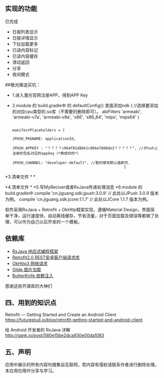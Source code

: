 

## 实现的功能
已完成
* 日报列表显示
* 日报详情显示
* 下拉加载更多
* 已读内容标记
* 已读内容缓存
* 滑动返回
* 分享
* 夜间模式

##极光推送买坑：
* 1.进入激光官网注册APP，得到APP Key
* 2.module 的 build.gradle中 的 defaultConfig{} 里面添加ndk {
                                                             //选择要添加的对应cpu类型的.so库（不需要的删除即可）。
                                                             abiFilters 'armeabi', 'armeabi-v7a', 'armeabi-v8a', 'x86', 'x86_64', 'mips', 'mips64'
                                                         }

                                                         manifestPlaceholders = [
                                                                 JPUSH_PKGNAME: applicationId,
                                                                 JPUSH_APPKEY : "？？？？c964f81d8b61c066e7888de3？？？？？", //JPush上注册的包名对应的appkey（*换成你的*）
                                                                 JPUSH_CHANNEL: "developer-default", //暂时填写默认值即可.
                                                         ]
*3.清单文件
        *<permission android:name="cn.qiu.json.news.permission.JPUSH_MESSAGE" android:protectionLevel="signature" />
       *<uses-permission android:name="cn.qiu.json.news.permission.JPUSH_MESSAGE" />

*4.清单文件
    *<receiver
       android:name=".MyReceiver"
       android:enabled="true"
       android:exported="false">
       <intent-filter>
           <action android:name="cn.jpush.android.intent.REGISTRATION" /> <!--Required  用户注册SDK的intent-->
           <action android:name="cn.jpush.android.intent.MESSAGE_RECEIVED" /> <!--Required  用户接收SDK消息的intent-->
           <action android:name="cn.jpush.android.intent.NOTIFICATION_RECEIVED" /> <!--Required  用户接收SDK通知栏信息的intent-->
           <action android:name="cn.jpush.android.intent.NOTIFICATION_OPENED" /> <!--Required  用户打开自定义通知栏的intent-->
           <action android:name="cn.jpush.android.intent.ACTION_RICHPUSH_CALLBACK" /> <!--Optional 用户接受Rich Push Javascript 回调函数的intent-->
           <action android:name="cn.jpush.android.intent.CONNECTION" /><!-- 接收网络变化 连接/断开 since 1.6.3 -->
           <category android:name="？？？？？cn.qiu.json.news？？？？？" />
       </intent-filter>
   </receiver>
*5.写MyReciver或者RxJava传递处理消息
*6.module 的 build.gradle中 compile 'cn.jiguang.sdk:jpush:3.0.9'  // 此处以JPush 3.0.9 版本为例。
       compile 'cn.jiguang.sdk:jcore:1.1.7'  // 此处以JCore 1.1.7 版本为例。




软件采用RxJava + Retrofit + OkHttp框架实现，遵循Material Design，界面简单干净，运行速度快，自动离线缓存，节省流量，对于页面加载及错误等都做了处理，可以作为自己以后开发的一个模板。

##  依赖库
* [RxJava 响应式编程框架](https://github.com/ReactiveX/RxJava)
* [Retrofit2.0 REST安卓客户端请求库](https://github.com/square/retrofit)
* [OkHttp3 网络请求](https://github.com/square/okhttp)
* [Glide 图片加载](https://github.com/bumptech/glide)
* [ButterKnife 依赖注入](https://github.com/JakeWharton/butterknife) 

感谢这些开源库的大神们
## 四、用到的知识点
Retrofit — Getting Started and Create an Android Client
<br>https://futurestud.io/blog/retrofit-getting-started-and-android-client</br>

给 Android 开发者的 RxJava 详解
<br>http://gank.io/post/560e15be2dca930e00da1083</br>

## 五、声明
应用中展示的所有内容均搜集自互联网，若内容有侵权请联系作者进行删除处理。本应用仅用作分享与学习。



